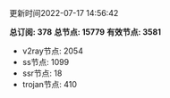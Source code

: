 更新时间2022-07-17 14:56:42

**总订阅: 378**
**总节点: 15779**
**有效节点: 3581**
- v2ray节点: 2054
- ss节点: 1099
- ssr节点: 18
- trojan节点: 410
